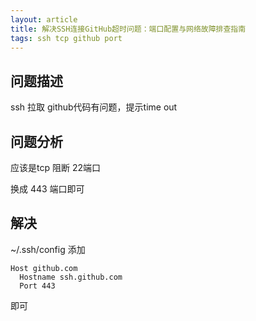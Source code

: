 ```yaml
---
layout: article
title: 解决SSH连接GitHub超时问题：端口配置与网络故障排查指南
tags: ssh tcp github port
---
```


## 问题描述
ssh 拉取 github代码有问题，提示time out


## 问题分析
应该是tcp 阻断 22端口

换成 443 端口即可


## 解决
~/.ssh/config 添加 

```
Host github.com
  Hostname ssh.github.com
  Port 443
```

即可